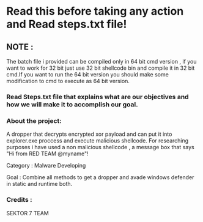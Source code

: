 # Read this before taking any action and Read steps.txt file!
## NOTE : 
The batch file i provided can be compiled only in 64 bit cmd version , if you want to work for 32 bit just use 32 bit shellcode bin and compile it in 32 bit cmd.If you want to run the 64 bit version you should make some modification to cmd  to execute as 64 bit version.
### Read Steps.txt file that explains what are our objectives and how we will make it to accomplish our goal.

### About the project:
A dropper that decrypts encrypted xor payload and can put it into explorer.exe proccess and execute malicious shellcode.
For researching purposes i have used a non malicious shellcode , a message box that says "Hi from RED TEAM @myname"!

Category : Malware Developing   

Goal : Combine all methods to get a dropper and avade windows defender in static and runtime both.

### Credits : 
SEKTOR 7 TEAM 

